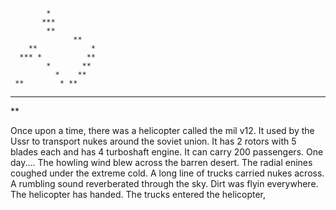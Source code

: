             *
           ***
            **
                  ** 
        **            *
      *** *          **
            *       ** 
              *    **
     **        * **
   **   *******   *   
 **       

                             
                

Once upon a time, there was a helicopter called the mil v12. It used by the Ussr to transport nukes around the soviet union.
It has 2 rotors with 5 blades each and has 4 turboshaft engine. It can carry 200 passengers. One day....
The howling wind blew across the barren desert. The radial enines coughed under the extreme cold. A long line of trucks carried nukes
across. A rumbling sound reverberated through the sky. Dirt was flyin everywhere. The helicopter has handed. The trucks entered the helicopter,

